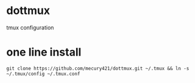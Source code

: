 # dottmux

tmux configuration

# one line install

    git clone https://github.com/mecury421/dottmux.git ~/.tmux && ln -s ~/.tmux/config ~/.tmux.conf

